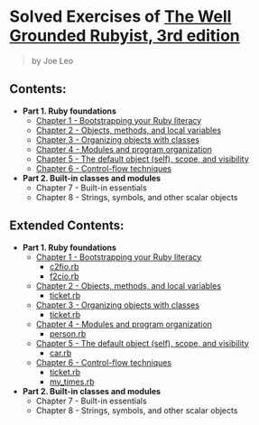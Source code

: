# Solved Exercises of [The Well Grounded Rubyist, 3rd edition](https://learning.oreilly.com/library/view/the-well-grounded-rubyist/9781617295218/)
> by Joe Leo

## Contents:

- **Part 1. Ruby foundations**
	- [Chapter 1 - Bootstrapping your Ruby literacy](./chapter-1)
	- [Chapter 2 - Objects, methods, and local variables](./chapter-2)
	- [Chapter 3 - Organizing objects with classes](./chapter-3)
	- [Chapter 4 - Modules and program organization](./chapter-4)
	- [Chapter 5 - The default object (self), scope, and visibility](./chapter-5)
	- [Chapter 6 - Control-flow techniques](./chapter-6)
- **Part 2. Built-in classes and modules**
	- Chapter 7 - Built-in essentials
	- Chapter 8 - Strings, symbols, and other scalar objects

## Extended Contents:

- **Part 1. Ruby foundations**
	- [Chapter 1 - Bootstrapping your Ruby literacy](./chapter-1)
		- [c2fio.rb](./chapter-1/c2fio.rb)
		- [f2cio.rb](./chapter-1/f2cio.rb)
	- [Chapter 2 - Objects, methods, and local variables](./chapter-2)
		- [ticket.rb](./chapter-2/ticket.rb)
	- [Chapter 3 - Organizing objects with classes](./chapter-3)
		- [ticket.rb](./chapter-3/ticket.rb)
	- [Chapter 4 - Modules and program organization](./chapter-4)
		- [person.rb](./chapter-4/person.rb)
	- [Chapter 5 - The default object (self), scope, and visibility](./chapter-5)
		- [car.rb](./chapter-5/car.rb)
	- [Chapter 6 - Control-flow techniques](./chapter-6)
		- [ticket.rb](./chapter-6/ticket.rb)
		- [my_times.rb](./chapter-6/my_times.rb)
- **Part 2. Built-in classes and modules**
	- Chapter 7 - Built-in essentials
	- Chapter 8 - Strings, symbols, and other scalar objects
